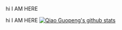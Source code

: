 hi I AM HERE

hi I AM HERE
[![Qiao Guopeng's github stats](https://github-readme-stats.vercel.app/api?username=aHappyPig123&theme=dracula)](https://github.com/aHappyPig123/github-readme-stats)
